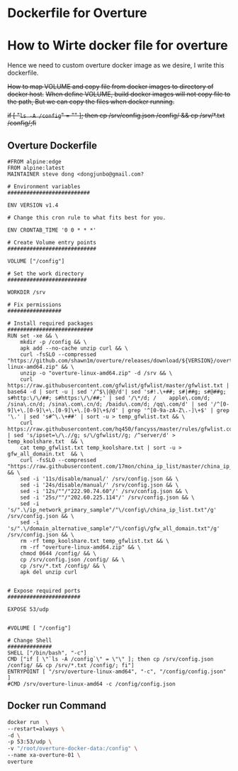 # Dockerfile for Overture



# How to Wirte docker file for overture
Hence we need to custom overture docker image as we desire, I write this dockerfile.

~~How to map VOLUME and copy file from docker images to directory of docker host.~~
~~When define VOLUME, build docker images will not copy file to the path, But we can copy the files when docker running.~~

~~if [ "`ls -A /config`" = "" ]; then cp /srv/config.json /config/ && cp /srv/*.txt /config/;fi~~

## Overture Dockerfile

``` dockfile
#FROM alpine:edge
FROM alpine:latest
MAINTAINER steve dong <dongjunbo@gmail.com?

# Environment variables
##########################

ENV VERSION v1.4

# Change this cron rule to what fits best for you.

ENV CRONTAB_TIME '0 0 * * *'

# Create Volume entry points
############################

VOLUME ["/config"]

# Set the work directory
#########################

WORKDIR /srv

# Fix permissions
#################

# Install required packages
###########################
RUN set -xe && \
	mkdir -p /config && \
	apk add --no-cache unzip curl && \
	curl -fsSLO --compressed "https://github.com/shawn1m/overture/releases/download/${VERSION}/overture-linux-amd64.zip" && \
	unzip -o "overture-linux-amd64.zip" -d /srv && \
	curl https://raw.githubusercontent.com/gfwlist/gfwlist/master/gfwlist.txt | base64 -d | sort -u | sed '/^$\|@@/d'| sed 's#!.\+##; s#|##g; s#@##g; s#http:\/\/##; s#https:\/\/##;' | sed '/\*/d; /    apple\.com/d; /sina\.cn/d; /sina\.com\.cn/d; /baidu\.com/d; /qq\.com/d' | sed '/^[0-9]\+\.[0-9]\+\.[0-9]\+\.[0-9]\+$/d' | grep '^[0-9a-zA-Z\.-]\+$' | grep '\.' | sed 's#^\.\+##' | sort -u > temp_gfwlist.txt && \
	curl https://raw.githubusercontent.com/hq450/fancyss/master/rules/gfwlist.conf | sed 's/ipset=\/\.//g; s/\/gfwlist//g; /^server/d' > temp_koolshare.txt  && \
	cat temp_gfwlist.txt temp_koolshare.txt | sort -u > gfw_all_domain.txt  && \
	curl -fsSLO --compressed  "https://raw.githubusercontent.com/17mon/china_ip_list/master/china_ip_list.txt" && \
	sed -i '11s/disable/manual/' /srv/config.json && \
	sed -i '24s/disable/manual/' /srv/config.json && \
	sed -i '12s/""/"222.90.74.60"/' /srv/config.json && \
	sed -i '25s/""/"202.60.225.114"/' /srv/config.json && \
	sed -i 's/".\/ip_network_primary_sample"/"\/config\/china_ip_list.txt"/g' /srv/config.json && \
	sed -i 's/".\/domain_alternative_sample"/"\/config\/gfw_all_domain.txt"/g' /srv/config.json && \
	rm -rf temp_koolshare.txt temp_gfwlist.txt && \
	rm -rf "overture-linux-amd64.zip" && \
	chmod 0644 /config/ && \
	cp /srv/config.json /config/ && \
	cp /srv/*.txt /config/ && \
	apk del unzip curl
	

# Expose required ports
#######################

EXPOSE 53/udp


#VOLUME [ "/config"]

# Change Shell
##############
SHELL ["/bin/bash", "-c"]
CMD ["if [ \"`ls -A /config`\" = \"\" ]; then cp /srv/config.json /config/ && cp /srv/*.txt /config/; fi"]
ENTRYPOINT [ "/srv/overture-linux-amd64", "-c", "/config/config.json" ]
#CMD /srv/overture-linux-amd64 -c /config/config.json
```

## Docker run Command

``` zsh
docker run  \
--restart=always \
-d \
-p 53:53/udp \
-v "/root/overture-docker-data:/config" \
--name xa-overture-01 \
overture

```
